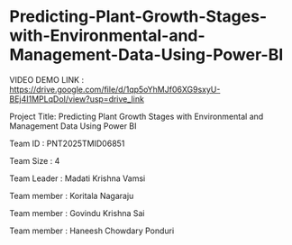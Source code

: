 # Predicting-Plant-Growth-Stages-with-Environmental-and-Management-Data-Using-Power-BI



VIDEO DEMO LINK : https://drive.google.com/file/d/1qp5oYhMJf06XG9sxyU-BEj4I1MPLqDoI/view?usp=drive_link




Project Title: Predicting Plant Growth Stages with Environmental and Management
Data Using Power BI


Team ID : PNT2025TMID06851



Team Size : 4


Team Leader : Madati Krishna Vamsi



Team member : Koritala Nagaraju



Team member : Govindu Krishna Sai



Team member : Haneesh Chowdary Ponduri
